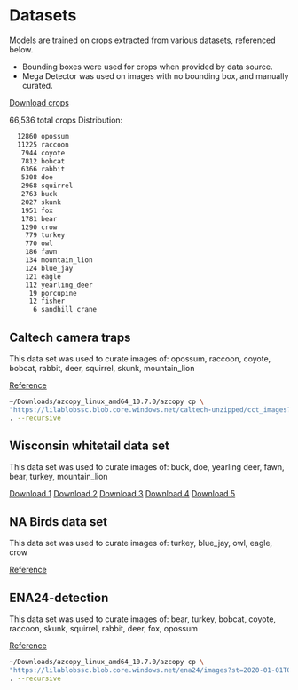 # Datasets

Models are trained on crops extracted from various datasets, referenced below.

* Bounding boxes were used for crops when provided by data source.
* Mega Detector was used on images with no bounding box, and manually curated.

[Download crops]()

66,536 total crops
Distribution:

```bash
  12860 opossum
  11225 raccoon
   7944 coyote
   7812 bobcat
   6366 rabbit
   5308 doe
   2968 squirrel
   2763 buck
   2027 skunk
   1951 fox
   1781 bear
   1290 crow
    779 turkey
    770 owl
    186 fawn
    134 mountain_lion
    124 blue_jay
    121 eagle
    112 yearling_deer
     19 porcupine
     12 fisher
      6 sandhill_crane
```

## Caltech camera traps

This data set was used to curate images of:
opossum, raccoon, coyote, bobcat, rabbit, deer, squirrel, skunk, mountain_lion

[Reference](http://lila.science/datasets/caltech-camera-traps)

```bash
~/Downloads/azcopy_linux_amd64_10.7.0/azcopy cp \
"https://lilablobssc.blob.core.windows.net/caltech-unzipped/cct_images?st=2020-01-01T00%3A00%3A00Z&se=2034-01-01T00%3A00%3A00Z&sp=rl&sv=2019-07-07&sr=c&sig=uNGA5/QrgqpnU4VeT5tBqhx0GN4Tu8jJ7neUyJqIQss%3D" \
. --recursive
```

## Wisconsin whitetail data set

This data set was used to curate images of:
buck, doe, yearling deer, fawn, bear, turkey, mountain_lion

[Download 1](https://drive.google.com/drive/folders/1jjkIPjz0Mv3ETYhafE4maNvtBfAxgRsW?usp=sharing)
[Download 2](https://drive.google.com/drive/folders/1E1bVtDpXvgYpXbO5jpYDV37TYc9sUp2C?usp=sharing)
[Download 3](https://drive.google.com/drive/folders/1ihIpAar8G2kFvC2jOwJFA9GAUSGwT1Tb?usp=sharing)
[Download 4](https://drive.google.com/drive/folders/0B4BRcQQjVlWyVnctaE84Y3dHcDQ?usp=sharing)
[Download 5](https://drive.google.com/drive/folders/0B4BRcQQjVlWyVXNMeHJ4LTdJV2c?usp=sharing)

## NA Birds data set

This data set was used to curate images of:
turkey, blue_jay, owl, eagle, crow

[Reference](https://dl.allaboutbirds.org/nabirds)

## ENA24-detection

This data set was used to curate images of:
bear, turkey, bobcat, coyote, raccoon, skunk, squirrel, rabbit, deer, fox, opossum

[Reference](http://lila.science/datasets/ena24detection)

```bash
~/Downloads/azcopy_linux_amd64_10.7.0/azcopy cp \
"https://lilablobssc.blob.core.windows.net/ena24/images?st=2020-01-01T00%3A00%3A00Z&se=2034-01-01T00%3A00%3A00Z&sp=rl&sv=2019-07-07&sr=c&sig=BBgrO%2BYQKOVHh1zytS9umFv3Fa956F1%2Bb6bU3VhHSqg%3D" \
. --recursive
```

